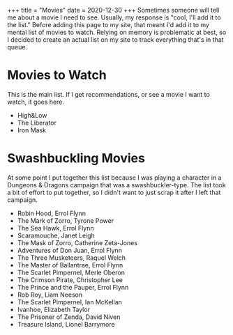 +++
title = "Movies"
date = 2020-12-30
+++
Sometimes someone will tell me about a movie I need to see. Usually, my response is "cool, I'll add it
to the list." Before adding this page to my site, that meant I'd add it to my mental list of movies to
watch. Relying on memory is problematic at best, so I decided to create an actual list on my site to
track everything that's in that queue.

# Movies to Watch

This is the main list. If I get recommendations, or see a movie I want to watch, it goes here.

* High&Low
* The Liberator
* Iron Mask

# Swashbuckling Movies

At some point I put together this list because I was playing a character in a Dungeons & Dragons campaign
that was a swashbuckler-type. The list took a bit of effort to put together, so I didn't want to just
scrap it after I left that campaign.

* Robin Hood, Errol Flynn
* The Mark of Zorro, Tyrone Power
* The Sea Hawk, Errol Flynn
* Scaramouche, Janet Leigh
* The Mask of Zorro, Catherine Zeta-Jones
* Adventures of Don Juan, Errol Flynn
* The Three Musketeers, Raquel Welch
* The Master of Ballantrae, Errol Flynn
* The Scarlet Pimpernel, Merle Oberon
* The Crimson Pirate, Christopher Lee
* The Prince and the Pauper, Errol Flynn
* Rob Roy, Liam Neeson
* The Scarlet Pimpernel, Ian McKellan
* Ivanhoe, Elizabeth Taylor
* The Prisoner of Zenda, David Niven
* Treasure Island, Lionel Barrymore
